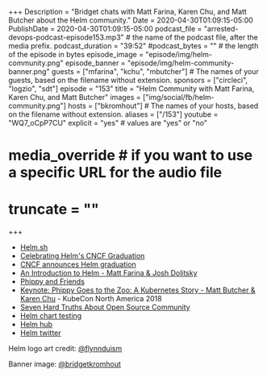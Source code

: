 +++
Description = "Bridget chats with Matt Farina, Karen Chu, and Matt Butcher about the Helm community."
Date = 2020-04-30T01:09:15-05:00
PublishDate = 2020-04-30T01:09:15-05:00
podcast_file = "arrested-devops-podcast-episode153.mp3" # the name of the podcast file, after the media prefix.
podcast_duration = "39:52"
#podcast_bytes = "" # the length of the episode in bytes
episode_image = "episode/img/helm-community.png"
episode_banner = "episode/img/helm-community-banner.png"
guests = ["mfarina", "kchu", "mbutcher"] # The names of your guests, based on the filename without extension.
sponsors = ["circleci", "logzio", "sdt"]
episode = "153"
title = "Helm Community with Matt Farina, Karen Chu, and Matt Butcher"
images = ["img/social/fb/helm-community.png"]
hosts = ["bkromhout"] # The names of your hosts, based on the filename without extension.
aliases = ["/153"]
youtube = "WQ7_oCpP7CU"
explicit = "yes" # values are "yes" or "no"
# media_override # if you want to use a specific URL for the audio file
# truncate = ""
+++


- [Helm.sh](https://helm.sh)
- [Celebrating Helm's CNCF Graduation](https://helm.sh/blog/celebrating-helms-cncf-graduation/)
- [CNCF announces Helm graduation](https://www.cncf.io/announcement/2020/04/30/cloud-native-computing-foundation-announces-helm-graduation/)
- [An Introduction to Helm - Matt Farina & Josh Dolitsky](https://www.youtube.com/watch?v=Zzwq9FmZdsU)
- [Phippy and Friends](https://www.cncf.io/phippy/)
- [Keynote: Phippy Goes to the Zoo: A Kubernetes Story - Matt Butcher & Karen Chu](https://www.youtube.com/watch?v=O1pv70lPlNc) - KubeCon North America 2018
- [Seven Hard Truths About Open Source Community](https://ossna19.sched.com/event/PUUc/seven-hard-truths-about-open-source-community-karen-chu-matt-butcher-microsoft)
- [Helm chart testing](https://github.com/helm/chart-testing)
- [Helm hub](https://hub.helm.sh/)
- [Helm twitter](https://twitter.com/HelmPack)

Helm logo art credit: [@flynnduism](https://twitter.com/flynnduism)

Banner image: [@bridgetkromhout](https://twitter.com/bridgetkromhout)
